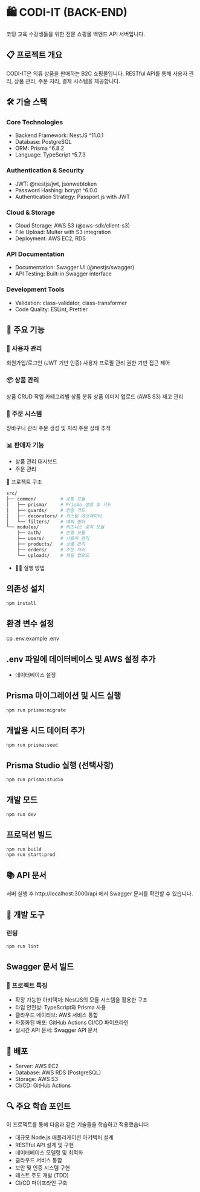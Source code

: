 # 🛍️ CODI-IT (BACK-END)
코딩 교육 수강생들을 위한 전문 쇼핑몰 백엔드 API 서버입니다.

## 📋 프로젝트 개요
CODI-IT은 의류 상품을 판매하는 B2C 쇼핑몰입니다. RESTful API를 통해 사용자 관리, 상품 관리, 주문 처리, 결제 시스템을 제공합니다.

## 🛠 기술 스택
### Core Technologies
- Backend Framework: NestJS ^11.0.1
- Database: PostgreSQL
- ORM: Prisma ^6.8.2
- Language: TypeScript ^5.7.3
### Authentication & Security
- JWT: @nestjs/jwt, jsonwebtoken
- Password Hashing: bcrypt ^6.0.0
- Authentication Strategy: Passport.js with JWT
### Cloud & Storage
- Cloud Storage: AWS S3 (@aws-sdk/client-s3)
- File Upload: Multer with S3 integration
- Deployment: AWS EC2, RDS
### API Documentation
- Documentation: Swagger UI (@nestjs/swagger)
- API Testing: Built-in Swagger interface
### Development Tools
- Validation: class-validator, class-transformer
- Code Quality: ESLint, Prettier

## 🚀 주요 기능
### 👤 사용자 관리
회원가입/로그인 (JWT 기반 인증)
사용자 프로필 관리
권한 기반 접근 제어
### 📦 상품 관리
상품 CRUD 작업
카테고리별 상품 분류
상품 이미지 업로드 (AWS S3)
재고 관리
### 🛒 주문 시스템
장바구니 관리
주문 생성 및 처리
주문 상태 추적
### 📊 판매자 기능
- 상품 관리 대시보드
- 주문 관리

📁 프로젝트 구조
```bash
src/
├── common/         # 공통 모듈
│   ├── prisma/     # Prisma 설정 및 시드
│   ├── guards/     # 인증 가드
│   ├── decorators/ # 커스텀 데코레이터
│   └── filters/    # 예외 필터
└── modules/        # 비즈니스 로직 모듈
    ├── auth/       # 인증 모듈
    ├── users/      # 사용자 관리
    ├── products/   # 상품 관리
    ├── orders/     # 주문 처리
    └── uploads/    # 파일 업로드
```

- 🏃‍♂️ 실행 방법
## 의존성 설치
```bash
npm install
```
## 환경 변수 설정
cp .env.example .env

## .env 파일에 데이터베이스 및 AWS 설정 추가
- 데이터베이스 설정

## Prisma 마이그레이션 및 시드 실행
```bash
npm run prisma:migrate
```
## 개발용 시드 데이터 추가
```bash
npm run prisma:seed
```
## Prisma Studio 실행 (선택사항)
```bash
npm run prisma:studio
```

## 개발 모드
```bash
npm run dev
```

## 프로덕션 빌드
```bash
npm run build
npm run start:prod
```
## 📚 API 문서
서버 실행 후 http://localhost:3000/api 에서 Swagger 문서를 확인할 수 있습니다.

## 🔧 개발 도구

### 린팅
```bash
npm run lint
```

## Swagger 문서 빌드
### 🌟 프로젝트 특징
- 확장 가능한 아키텍처: NestJS의 모듈 시스템을 활용한 구조
- 타입 안전성: TypeScript와 Prisma 사용
- 클라우드 네이티브: AWS 서비스 통합
- 자동화된 배포: GitHub Actions CI/CD 파이프라인
- 실시간 API 문서: Swagger API 문서

## 🚀 배포
- Server: AWS EC2
- Database: AWS RDS (PostgreSQL)
- Storage: AWS S3
- CI/CD: GitHub Actions

## 🔍 주요 학습 포인트
이 프로젝트를 통해 다음과 같은 기술들을 학습하고 적용했습니다:

- 대규모 Node.js 애플리케이션 아키텍처 설계
- RESTful API 설계 및 구현
- 데이터베이스 모델링 및 최적화
- 클라우드 서비스 통합
- 보안 및 인증 시스템 구현
- 테스트 주도 개발 (TDD)
- CI/CD 파이프라인 구축

